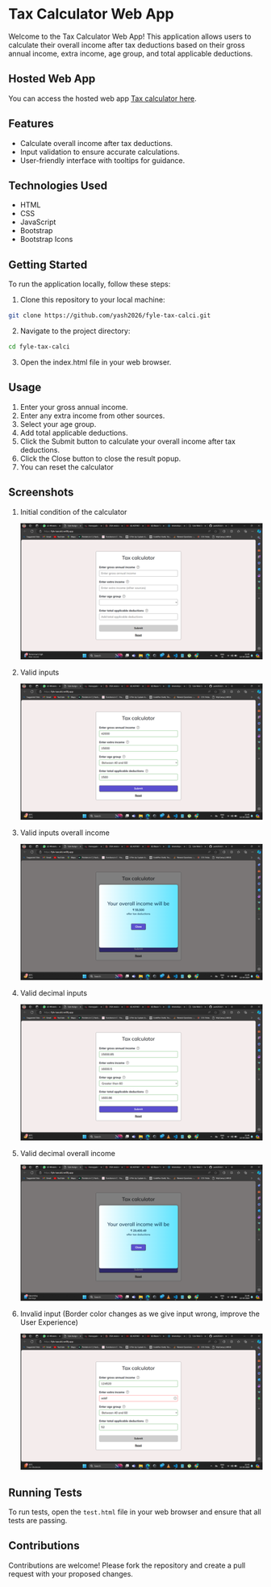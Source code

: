 # Tax Calculator Web App

Welcome to the Tax Calculator Web App! This application allows users to calculate their overall income after tax deductions based on their gross annual income, extra income, age group, and total applicable deductions.

## Hosted Web App

You can access the hosted web app [Tax calculator here](https://fyle-taxcalci.netlify.app/).

## Features

- Calculate overall income after tax deductions.
- Input validation to ensure accurate calculations.
- User-friendly interface with tooltips for guidance.

## Technologies Used

- HTML
- CSS
- JavaScript
- Bootstrap
- Bootstrap Icons

## Getting Started

To run the application locally, follow these steps:

1. Clone this repository to your local machine:

```bash
git clone https://github.com/yash2026/fyle-tax-calci.git
```

2. Navigate to the project directory:

```bash
cd fyle-tax-calci
```

3. Open the index.html file in your web browser.

## Usage

1. Enter your gross annual income.
2. Enter any extra income from other sources.
3. Select your age group.
4. Add total applicable deductions.
5. Click the Submit button to calculate your overall income after tax deductions.
6. Click the Close button to close the result popup.
7. You can reset the calculator

## Screenshots

1. Initial condition of the calculator

   ![Screenshot 1](./screenshots/1.%20Default.png)

2. Valid inputs

   ![Screenshot 2](./screenshots/2.%20Valid%20Inputs.png)

3. Valid inputs overall income

   ![Screenshot 3](./screenshots/3.%20Output%20Income%20Valid%20input.png)

4. Valid decimal inputs

   ![Screenshot 4](./screenshots/4.Decimal%20Valid%20Value.png)

5. Valid decimal overall income

   ![Screenshot 5](./screenshots/5.%20Decimal%20Income%20output.png)

6. Invalid input (Border color changes as we give input wrong, improve the User Experience)

   ![Screenshot 6](./screenshots/6.%20Invalid%20inputs.png)

## Running Tests

To run tests, open the `test.html` file in your web browser and ensure that all tests are passing.

## Contributions

Contributions are welcome! Please fork the repository and create a pull request with your proposed changes.
